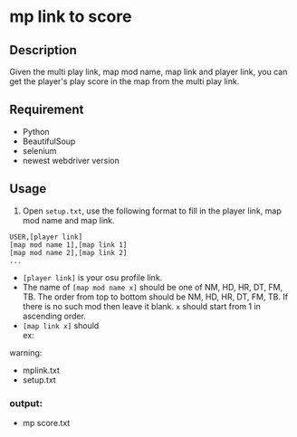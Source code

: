 # mp link to score

## Description
Given the multi play link, map mod name, map link and player link, you can get the player's play score in the map from the multi play link.

## Requirement
* Python
* BeautifulSoup
* selenium
* newest webdriver version

## Usage
1. Open `setup.txt`, use the following format to fill in the player link, map mod name and map link.  
```
USER,[player link]
[map mod name 1],[map link 1]  
[map mod name 2],[map link 2]  
...   
```
* `[player link]` is your osu profile link.  
* The name of `[map mod name x]` should be one of NM, HD, HR, DT, FM, TB. The order from top to bottom should be NM, HD, HR, DT, FM, TB. If there is no such mod then leave it blank. `x` should start from 1 in ascending order.
* `[map link x]` should  
ex:

warning: 

* mplink.txt
* setup.txt
### output:
* mp score.txt

